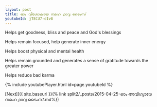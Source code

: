 ```yaml
---
layout: post
title: ഓം വിശോകായ നമഹ ൧൦൮ ടൈംസ്
youtubeId: jT8CU7-dIv8
---
```

 
 
Helps get goodness, bliss and peace and God's blessings
 
Helps remain focused, help generate inner energy 
 
Helps boost physical and mental health 
 
Helps remain grounded and generates a sense of gratitude towards the greater power 
 
Helps reduce bad karma
 
 
 
 


{% include youtubePlayer.html id=page.youtubeId %}
 
[Next]({{ site.baseurl }}{% link  split2/_posts/2015-04-25-ഓം അവിഗ്യാട്രേ നമഹ ൧൦൮ ടൈംസ്.md%})
 
